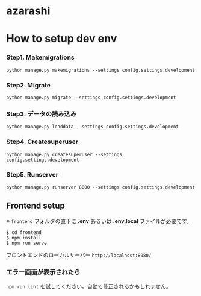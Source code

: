 # azarashi


# How to setup dev env 
### Step1. Makemigrations
`python manage.py makemigrations --settings config.settings.development`
### Step2. Migrate
`python manage.py migrate --settings config.settings.development`

### Step3. データの読み込み
`python manage.py loaddata --settings config.settings.development`

### Step4. Createsuperuser
`python manage.py createsuperuser --settings config.settings.development`


### Step5. Runserver
`python manage.py runserver 8000 --settings config.settings.development`

## Frontend setup
※ `frontend` フォルダの直下に **.env** あるいは **.env.local** ファイルが必要です。
```
$ cd frontend
$ npm install
$ npm run serve
```
フロントエンドのローカルサーバー `http://localhost:8080/`

### エラー画面が表示されたら
`npm run lint` を試してください。自動で修正されるかもしれません。
